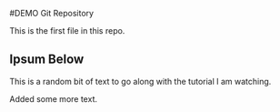 #DEMO Git Repository

This is the first file in this repo.

## Ipsum Below

This is a random bit of text to go along with the tutorial I am watching.

Added some more text.
